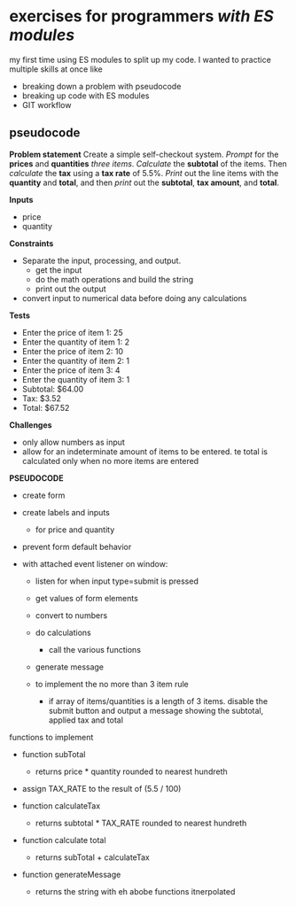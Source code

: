 # exercises for programmers *with ES modules*

my first time using ES modules to split up my code. I wanted to practice multiple skills at once like
- breaking down a problem with pseudocode
- breaking up code with ES modules
- GIT workflow

## pseudocode

**Problem statement**
Create a simple self-checkout system. *Prompt* for the **prices** and **quantities** *three items*. *Calculate* the **subtotal** of the items. 
Then *calculate* the **tax** using a **tax rate** of 5.5%. *Print* out the line items with the **quantity** and **total**, and then *print* out the **subtotal**, **tax amount**, and **total**.

**Inputs**
- price
- quantity

**Constraints**
- Separate the input, processing, and output. 
	- get the input
	- do the math operations and build the string
	- print out the output
- convert input to numerical data before doing any calculations

**Tests**
- Enter the price of item 1: 25
- Enter the quantity of item 1: 2
- Enter the price of item 2: 10
- Enter the quantity of item 2: 1
- Enter the price of item 3: 4
- Enter the quantity of item 3: 1
- Subtotal: $64.00
- Tax: $3.52
- Total: $67.52

**Challenges**
- only allow numbers as input
- allow for an indeterminate amount of items to be entered. te total is calculated only when no more items are entered


**PSEUDOCODE**
- create form
- create labels and inputs 
	- for price and quantity

- prevent form default behavior
- with attached event listener on window:
	- listen for when input type=submit is pressed
	- get values of form elements
	- convert to numbers
	- do calculations
		- call the various functions
	- generate message

	- to implement the no more than 3 item rule
		- if array of items/quantities is a length of 3 items. disable the submit button and output a message showing the subtotal, applied tax and total

functions to implement
- function subTotal
	- returns price * quantity rounded to nearest hundreth

- assign TAX_RATE to the result of (5.5 / 100)

- function calculateTax
	- returns subtotal * TAX_RATE rounded to nearest hundreth

- function calculate total 
	- returns subTotal + calculateTax

- function generateMessage
	- returns the string with eh abobe functions itnerpolated	



